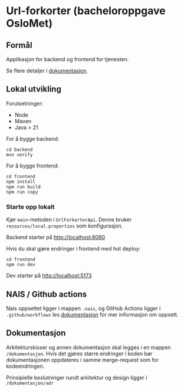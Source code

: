 # Url-forkorter (bacheloroppgave OsloMet)

## Formål
Applikasjon for backend og frontend for tjenesten.

Se flere detaljer i [dokumentasjon](/dokumentasjon).

## Lokal utvikling

Forutsetninger:
- Node
- Maven
- Java > 21

For å bygge backend:
```shell
cd backend
mvn verify
```

For å bygge frontend:
```shell
cd frontend
npm install
npm run build
npm run copy
```

### Starte opp lokalt
Kjør `main`-metoden i `UrlForkorterApi`. Denne bruker `resources/local.properties` som konfigurasjon.

Backend starter på [http://localhost:8080](http://localhost:8080)

Hvis du skal gjøre endringer i frontend med hot deploy:

```shell
cd frontend
npm run dev
```

Dev starter på [http://localhost:5173](http://localhost:5173)

## NAIS / Github actions
Nais oppsettet ligger i mappen `.nais`, og GitHub Actions ligger i `.github/workflows` les [dokumentasjon](https://docs.test-nais.cloud.nais.io/) for mer informasjon om oppsett.

## Dokumentasjon
Arkitekturskisser og annen dokumentasjon skal legges i en mappen `/dokumentasjon`.
Hvis det gjøres større endringer i koden bør dokumentasjonen oppdateres i samme merge-request som for kodeendringen.

Prinsipielle beslutninger rundt arkitektur og design ligger i `/dokumentasjon/adr`